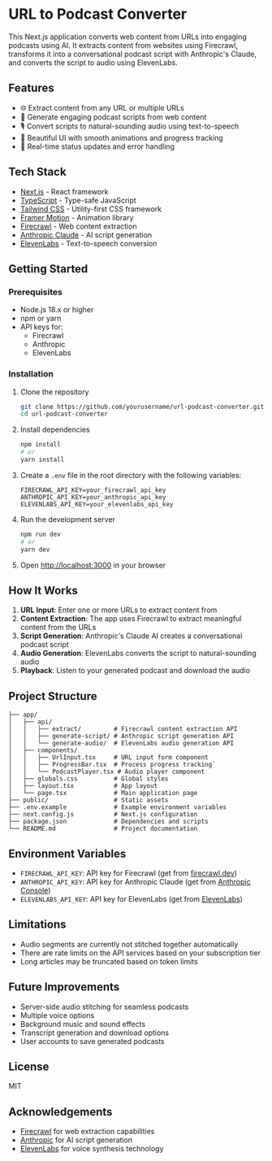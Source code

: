 # URL to Podcast Converter

This Next.js application converts web content from URLs into engaging podcasts using AI. It extracts content from websites using Firecrawl, transforms it into a conversational podcast script with Anthropic's Claude, and converts the script to audio using ElevenLabs.

## Features

- 🌐 Extract content from any URL or multiple URLs
- 📝 Generate engaging podcast scripts from web content
- 🎙️ Convert scripts to natural-sounding audio using text-to-speech
- 🎨 Beautiful UI with smooth animations and progress tracking
- 🔄 Real-time status updates and error handling

## Tech Stack

- [Next.js](https://nextjs.org/) - React framework
- [TypeScript](https://www.typescriptlang.org/) - Type-safe JavaScript
- [Tailwind CSS](https://tailwindcss.com/) - Utility-first CSS framework
- [Framer Motion](https://www.framer.com/motion/) - Animation library
- [Firecrawl](https://firecrawl.dev/) - Web content extraction
- [Anthropic Claude](https://www.anthropic.com/) - AI script generation
- [ElevenLabs](https://elevenlabs.io/) - Text-to-speech conversion

## Getting Started

### Prerequisites

- Node.js 18.x or higher
- npm or yarn
- API keys for:
  - Firecrawl
  - Anthropic
  - ElevenLabs

### Installation

1. Clone the repository

   ```bash
   git clone https://github.com/yourusername/url-podcast-converter.git
   cd url-podcast-converter
   ```

2. Install dependencies

   ```bash
   npm install
   # or
   yarn install
   ```

3. Create a `.env` file in the root directory with the following variables:

   ```
   FIRECRAWL_API_KEY=your_firecrawl_api_key
   ANTHROPIC_API_KEY=your_anthropic_api_key
   ELEVENLABS_API_KEY=your_elevenlabs_api_key
   ```

4. Run the development server

   ```bash
   npm run dev
   # or
   yarn dev
   ```

5. Open [http://localhost:3000](http://localhost:3000) in your browser

## How It Works

1. **URL Input**: Enter one or more URLs to extract content from
2. **Content Extraction**: The app uses Firecrawl to extract meaningful content from the URLs
3. **Script Generation**: Anthropic's Claude AI creates a conversational podcast script
4. **Audio Generation**: ElevenLabs converts the script to natural-sounding audio
5. **Playback**: Listen to your generated podcast and download the audio

## Project Structure

```
├── app/
│   ├── api/
│   │   ├── extract/         # Firecrawl content extraction API
│   │   ├── generate-script/ # Anthropic script generation API
│   │   └── generate-audio/  # ElevenLabs audio generation API
│   ├── components/
│   │   ├── UrlInput.tsx     # URL input form component
│   │   ├── ProgressBar.tsx  # Process progress tracking`
│   │   └── PodcastPlayer.tsx # Audio player component
│   ├── globals.css          # Global styles
│   ├── layout.tsx           # App layout
│   └── page.tsx             # Main application page
├── public/                  # Static assets
├── .env.example             # Example environment variables
├── next.config.js           # Next.js configuration
├── package.json             # Dependencies and scripts
└── README.md                # Project documentation
```

## Environment Variables

- `FIRECRAWL_API_KEY`: API key for Firecrawl (get from [firecrawl.dev](https://firecrawl.dev))
- `ANTHROPIC_API_KEY`: API key for Anthropic Claude (get from [Anthropic Console](https://console.anthropic.com/))
- `ELEVENLABS_API_KEY`: API key for ElevenLabs (get from [ElevenLabs](https://elevenlabs.io/))

## Limitations

- Audio segments are currently not stitched together automatically
- There are rate limits on the API services based on your subscription tier
- Long articles may be truncated based on token limits

## Future Improvements

- Server-side audio stitching for seamless podcasts
- Multiple voice options
- Background music and sound effects
- Transcript generation and download options
- User accounts to save generated podcasts

## License

MIT

## Acknowledgements

- [Firecrawl](https://firecrawl.dev/) for web extraction capabilities
- [Anthropic](https://www.anthropic.com/) for AI script generation
- [ElevenLabs](https://elevenlabs.io/) for voice synthesis technology
